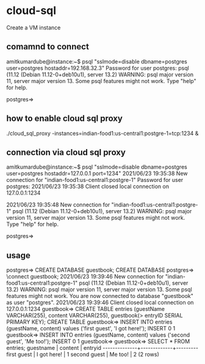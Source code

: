 # cloud-sql

Create a VM instance

## comamnd to connect
amitkumardube@instance:~$ psql "sslmode=disable dbname=postgres user=postgres hostaddr=192.168.32.3"
Password for user postgres: 
psql (11.12 (Debian 11.12-0+deb10u1), server 13.2)
WARNING: psql major version 11, server major version 13.
         Some psql features might not work.
Type "help" for help.

postgres=> 

## how to enable cloud sql proxy
./cloud_sql_proxy -instances=indian-food1:us-central1:postgre-1=tcp:1234 &

##  connection via cloud sql proxy
amitkumardube@instance:~$ psql "sslmode=disable dbname=postgres user=postgres hostaddr=127.0.0.1 port=1234"
2021/06/23 19:35:38 New connection for "indian-food1:us-central1:postgre-1"
Password for user postgres: 2021/06/23 19:35:38 Client closed local connection on 127.0.0.1:1234

2021/06/23 19:35:48 New connection for "indian-food1:us-central1:postgre-1"
psql (11.12 (Debian 11.12-0+deb10u1), server 13.2)
WARNING: psql major version 11, server major version 13.
         Some psql features might not work.
Type "help" for help.

postgres=> 

## usage

postgres=> CREATE DATABASE guestbook;
CREATE DATABASE
postgres=> \connect guestbook;
2021/06/23 19:39:46 New connection for "indian-food1:us-central1:postgre-1"
psql (11.12 (Debian 11.12-0+deb10u1), server 13.2)
WARNING: psql major version 11, server major version 13.
         Some psql features might not work.
You are now connected to database "guestbook" as user "postgres".
2021/06/23 19:39:46 Client closed local connection on 127.0.0.1:1234
guestbook=> CREATE TABLE entries (guestName VARCHAR(255), content VARCHAR(255),
guestbook(>                         entryID SERIAL PRIMARY KEY);
CREATE TABLE
guestbook=> INSERT INTO entries (guestName, content) values ('first guest', 'I got here!');
INSERT 0 1
guestbook=> INSERT INTO entries (guestName, content) values ('second guest', 'Me too!');
INSERT 0 1
guestbook=> 
guestbook=> SELECT * FROM entries;
  guestname   |   content   | entryid 
--------------+-------------+---------
 first guest  | I got here! |       1
 second guest | Me too!     |       2
(2 rows)
